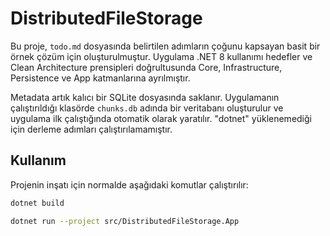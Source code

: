 # DistributedFileStorage

Bu proje, `todo.md` dosyasında belirtilen adımların çoğunu kapsayan basit bir örnek çözüm için oluşturulmuştur. 
Uygulama .NET 8 kullanımı hedefler ve Clean Architecture prensipleri doğrultusunda 
Core, Infrastructure, Persistence ve App katmanlarına ayrılmıştır.

Metadata artık kalıcı bir SQLite dosyasında saklanır. Uygulamanın
çalıştırıldığı klasörde `chunks.db` adında bir veritabanı oluşturulur ve
uygulama ilk çalıştığında otomatik olarak yaratılır.
"dotnet" yüklenemediği için derleme adımları çalıştırılamamıştır.

## Kullanım

Projenin inşatı için normalde aşağıdaki komutlar çalıştırılır:

```bash
dotnet build

dotnet run --project src/DistributedFileStorage.App
```

